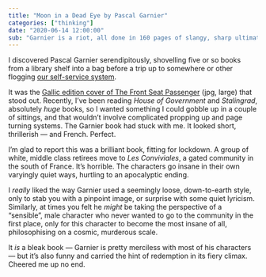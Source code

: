 ```yaml
---
title: "Moon in a Dead Eye by Pascal Garnier"
categories: ["thinking"]
date: "2020-06-14 12:00:00"
sub: "Garnier is a riot, all done in 160 pages of slangy, sharp ultimately apocalyptic madness. Also: Richard Osman ripped the plot off shamlessly."
---
```



I discovered Pascal Garnier serendipitously, shovelling five or so books from a library shelf into a bag before a trip up to somewhere or other flogging [our self-service system](https://dootrix.com/verso/).

It was the [Gallic edition cover of The Front Seat Passenger](https://jacquiwine.files.wordpress.com/2015/02/img_1889.jpg) (jpg, large) that stood out. Recently, I’ve been reading <cite>House of Government</cite> and <cite>Stalingrad</cite>, absolutely _huge_ books, so I wanted something I could gobble up in a couple of sittings, and that wouldn’t involve complicated propping up and page turning systems. The Garnier book had stuck with me. It looked short, thrillerish — and French. Perfect.

I’m glad to report this was a brilliant book, fitting for lockdown. A group of white, middle class retirees move to _Les Conviviales_, a gated community in the south of France. It’s horrible. The characters go insane in their own varyingly quiet ways, hurtling to an apocalyptic ending.

I _really_ liked the way Garnier used a seemingly loose, down-to-earth style, only to stab you with a pinpoint image, or surprise with some quiet lyricism. Similarly, at times you felt he _might_ be taking the perspective of a “sensible”, male character who never wanted to go to the community in the first place, only for this character to become the most insane of all, philosophising on a cosmic, murderous scale.

It _is_ a bleak book — Garnier is pretty merciless with most of his characters — but it’s also funny and carried the hint of redemption in its fiery climax. Cheered me up no end.
